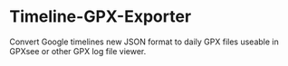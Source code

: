 # Timeline-GPX-Exporter
Convert Google timelines new JSON format to daily GPX files useable in GPXsee or other GPX log file viewer.
